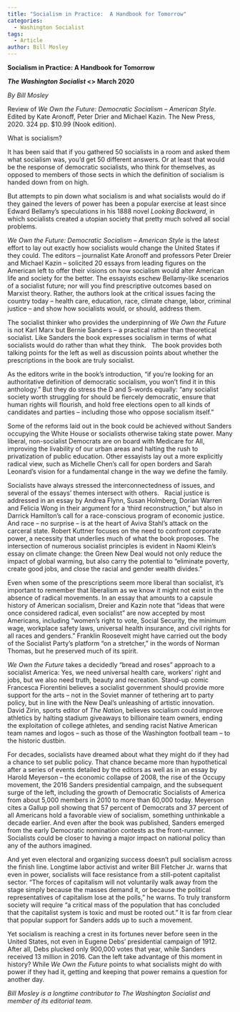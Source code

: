 ```yaml
---
title: "Socialism in Practice:  A Handbook for Tomorrow"
categories:
  - Washington Socialist
tags:
  - Article
author: Bill Mosley
---
```

<p><strong>Socialism in Practice:  A Handbook for Tomorrow </strong>
</p>
<p><strong><em>The Washington Socialist</em></strong><strong> &lt;&gt; March 2020</strong>
</p>
<p><em>By Bill Mosley</em>
</p>
<p>Review of <em>We Own the Future:  Democratic Socialism – American Style</em>.  Edited by Kate Aronoff, Peter Drier and Michael Kazin.  The New Press, 2020.  324 pp. $10.99 (Nook edition).
</p>
<p>What is socialism?
</p>
<p>It has been said that if you gathered 50 socialists in a room and asked them what socialism was, you’d get 50 different answers.  Or at least that would be the response of democratic socialists, who think for themselves, as opposed to members of those sects in which the definition of socialism is handed down from on high.
</p>
<p>But attempts to pin down what socialism is and what socialists would do if they gained the levers of power has been a popular exercise at least since Edward Bellamy’s speculations in his 1888 novel <em>Looking Backward,</em> in which socialists created a utopian society that pretty much solved all social problems.
</p>
<p><em>We Own the Future:  Democratic Socialism – American Style</em> is the latest effort to lay out exactly how socialists would change the United States if they could.  The editors – journalist Kate Aronoff and professors Peter Dreier and Michael Kazin – solicited 20 essays from leading figures on the American left to offer their visions on how socialism would alter American life and society for the better.  The essayists eschew Bellamy-like scenarios of a socialist future; nor will you find prescriptive outcomes based on Marxist theory.  Rather, the authors look at the critical issues facing the country today – health care, education, race, climate change, labor, criminal justice – and show how socialists would, or should, address them.
</p>
<p>The socialist thinker who provides the underpinning of <em>We Own the Future</em> is not Karl Marx but Bernie Sanders – a practical rather than theoretical socialist. Like Sanders the book expresses socialism in terms of what socialists would do rather than what they think. &nbsp; The book provides both talking points for the left as well as discussion points about whether the prescriptions in the book are truly socialist.
</p>
<p>As the editors write in the book’s introduction, “if you’re looking for an authoritative definition of democratic socialism, you won’t find it in this anthology.”  But they do stress the D and S-words equally: “any socialist society worth struggling for should be fiercely democratic, ensure that human rights will flourish, and hold free elections open to all kinds of candidates and parties – including those who oppose socialism itself.”
</p>
<p>Some of the reforms laid out in the book could be achieved without Sanders occupying the White House or socialists otherwise taking state power.  Many liberal, non-socialist Democrats are on board with Medicare for All, improving the livability of our urban areas and halting the rush to privatization of public education.  Other essayists lay out a more explicitly radical view, such as Michelle Chen’s call for open borders and Sarah Leonard’s vision for a fundamental change in the way we define the family.
</p>
<p>Socialists have always stressed the interconnectedness of issues, and several of the essays’ themes intersect with others. &nbsp; Racial justice is addressed in an essay by Andrea Flynn, Susan Holmberg, Dorian Warren and Felicia Wong in their argument for a ‘third reconstruction,” but also in Darrick Hamilton’s call for a race-conscious program of economic justice. And race – no surprise – is at the heart of Aviva Stahl’s attack on the carceral state.  Robert Kuttner focuses on the need to confront corporate power, a necessity that underlies much of what the book proposes.  The intersection of numerous socialist principles is evident in Naomi Klein’s essay on climate change: the Green New Deal would not only reduce the impact of global warming, but also carry the potential to “eliminate poverty, create good jobs, and close the racial and gender wealth divides.”
</p>
<p>Even when some of the prescriptions seem more liberal than socialist, it’s important to remember that liberalism as we know it might not exist in the absence of radical movements.  In an essay that amounts to a capsule history of American socialism, Dreier and Kazin note that “ideas that were once considered radical, even socialist” are now accepted by most Americans, including “women’s right to vote, Social Security, the minimum wage, workplace safety laws, universal health insurance, and civil rights for all races and genders.”  Franklin Roosevelt might have carried out the body of the Socialist Party’s platform “on a stretcher,” in the words of Norman Thomas, but he preserved much of its spirit.
</p>
<p><em>We Own the Future</em> takes a decidedly “bread and roses” approach to a socialist America:  Yes, we need universal health care, workers’ right and jobs, but we also need truth, beauty and recreation.  Stand-up comic Francesca Fiorentini believes a socialist government should provide more support for the arts – not in the Soviet manner of tethering art to party policy, but in line with the New Deal’s unleashing of artistic innovation.  David Zirin, sports editor of <em>The Nation</em>, believes socialism could improve athletics by halting stadium giveaways to billionaire team owners, ending the exploitation of college athletes, and sending racist Native American team names and logos – such as those of the Washington football team – to the historic dustbin.
</p>
<p>For decades, socialists have dreamed about what they might do if they had a chance to set public policy.  That chance became more than hypothetical after a series of events detailed by the editors as well as in an essay by Harold Meyerson – the economic collapse of 2008, the rise of the Occupy movement, the 2016 Sanders presidential campaign, and the subsequent surge of the left, including the growth of Democratic Socialists of America from about 5,000 members in 2010 to more than 60,000 today.  Meyerson cites a Gallup poll showing that 57 percent of Democrats and 37 percent of all Americans hold a favorable view of socialism, something unthinkable a decade earlier.  And even after the book was published, Sanders emerged from the early Democratic nomination contests as the front-runner.  Socialists could be closer to having a major impact on national policy than any of the authors imagined.
</p>
<p>And yet even electoral and organizing success doesn’t pull socialism across the finish line.  Longtime labor activist and writer Bill Fletcher Jr. warns that even in power, socialists will face resistance from a still-potent capitalist sector.  “The forces of capitalism will not voluntarily walk away from the stage simply because the masses demand it, or because the political representatives of capitalism lose at the polls,” he warns. To truly transform society will require “a critical mass of the population that has concluded that the capitalist system is toxic and must be rooted out.”  It is far from clear that popular support for Sanders adds up to such a movement.
</p>
<p>Yet socialism is reaching a crest in its fortunes never before seen in the United States, not even in Eugene Debs’ presidential campaign of 1912.  After all, Debs plucked only 900,000 votes that year, while Sanders received 13 million in 2016.  Can the left take advantage of this moment in history?  While <em>We Own the Future</em> points to what socialists might do with power if they had it, getting and keeping that power remains a question for another day.
</p><em>Bill Mosley is a longtime contributor to The Washington Socialist and member of its editorial team.</em><br>
